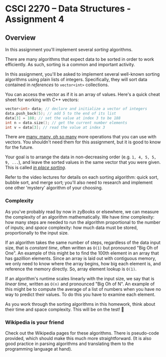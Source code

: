 # CSCI 2270 – Data Structures - Assignment 4
## Overview

In this assignment you'll implement several _sorting_ algorithms.

There are many algorithms that expect data to be sorted in order to work efficiently. As such, sorting is a common and important activity.

In this assignment, you'll be asked to implement several well-known sorting algorithms using plain lists of integers. Specifically, they will sort data contained in _references_ to `vector<int>` collections. 

You can access the vector as if it is an array of values. Here's a quick cheat sheet for working with C++ vectors:

```c++
vector<int> data; // declare and initialize a vector of integers
data.push_back(5); // add 5 to the end of its list
data[3] = 188; // set the value at index 3 to be 188
int n = data.size(); // get the current number elements
int v = data[3]; // read the value at index 3
```

There are [many, many, oh so many](https://en.cppreference.com/w/cpp/container/vector) more operations that you can use with vectors. You shouldn't need them for this assignment, but it is good to know for the future.

Your goal is to arrange the data in non-decreasing order (e.g. `1, 4, 5, 5, 9, ...`), and leave the sorted values in the same vector that you were given. This is called _[in place sorting](https://en.wikipedia.org/wiki/In-place_algorithm)_.

Refer to the video lectures for details on each sorting algorithm: quick sort, bubble sort, and merge sort; you'll also need to research and implement one other 'mystery' algorithm of your choosing.

### Complexity

As you've probably read by now in zyBooks or elsewhere, we can measure the complexity of an algorithm mathematically. We have _time_ complexity: how many steps are needed to run the algorithm proportional to the number of inputs; and _space_ complexity: how much data must be stored, proportionally to the input size.

If an algorithm takes the same number of steps, regardless of the data input size, that is _constant time_, often written as `O(1)` but pronounced "Big Oh of One". An example of this might be to find the 100th element in an array that has gazillion elements. Since an array is laid out with contiguous memory, we only need to know where the array begins, how big each element is, and reference the memory directly. So, array element lookup is `O(1)`.

If an algorithm's runtime scales linearly with the input size, we say that is _linear time_, written as `O(n)` and pronounced "Big Oh of N". An example of this might be to compute the average of a list of numbers when you have no way to predict their values. To do this you have to examine each element.

As you work through the sorting algorithms in this homework, think about their time and space complexity. This will be on the test! 🥸

### Wikipedia is your friend

Check out the Wikipedia pages for these algorithms. There is pseudo-code provided, which should make this much more straightforward. (It is also good practice in parsing algorithms and translating them to the programming language at hand).